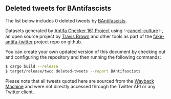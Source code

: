 ## Deleted tweets for BAntifascists

The list below includes 0 deleted tweets by
[BAntifascists](https://twitter.com/BAntifascists).



Datasets generated by [Antifa Checker 161 Project](https://twitter.com/antifacheck161) using ✨[cancel-culture](https://github.com/travisbrown/cancel-culture)✨, an open source project by 
[Travis Brown](https://twitter.com/travisbrown) and other tools as part of the 
[fake-antifa-twitter](https://github.com/antifacheck161/fake-antifa-twitter) project repo on github.

You can create your own updated version of this document by checking out and configuring the
repository and then running the following commands:

```bash
$ cargo build --release
$ target/release/twcc deleted-tweets --report BAntifascists
```

Please note that all tweets quoted here are sourced from the
[Wayback Machine](https://web.archive.org) and were not directly accessed through the Twitter API or
any Twitter client.

